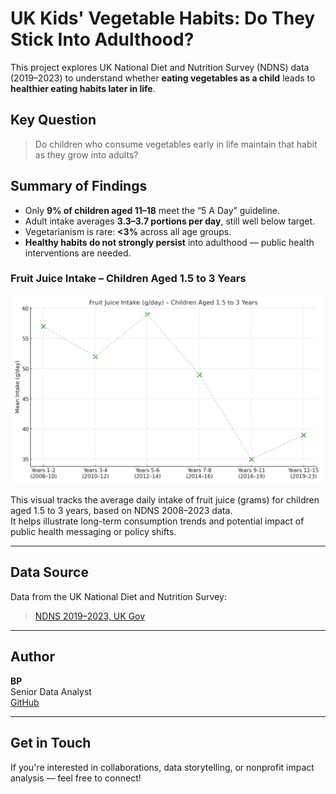# UK Kids' Vegetable Habits: Do They Stick Into Adulthood?

This project explores UK National Diet and Nutrition Survey (NDNS) data (2019–2023) to understand whether **eating vegetables as a child** leads to **healthier eating habits later in life**.

## Key Question

> Do children who consume vegetables early in life maintain that habit as they grow into adults?

## Summary of Findings

- Only **9% of children aged 11–18** meet the “5 A Day” guideline.
- Adult intake averages **3.3–3.7 portions per day**, still well below target.
- Vegetarianism is rare: **<3%** across all age groups.
- **Healthy habits do not strongly persist** into adulthood — public health interventions are needed.


### Fruit Juice Intake – Children Aged 1.5 to 3 Years

![Fruit Juice Intake Scatter](./visuals/fruit_juice_intake_children_1_3_scatter.png)

This visual tracks the average daily intake of fruit juice (grams) for children aged 1.5 to 3 years, based on NDNS 2008–2023 data.  
It helps illustrate long-term consumption trends and potential impact of public health messaging or policy shifts.

---

## Data Source

Data from the UK National Diet and Nutrition Survey:
> [NDNS 2019–2023, UK Gov](https://www.gov.uk/government/statistics/national-diet-and-nutrition-survey-uk-results-from-years-12-to-15-2019-to-2023)

---

## Author

**BP**  
Senior Data Analyst  
[GitHub](https://github.com/Biguftj)

---

## Get in Touch

If you're interested in collaborations, data storytelling, or nonprofit impact analysis — feel free to connect!

